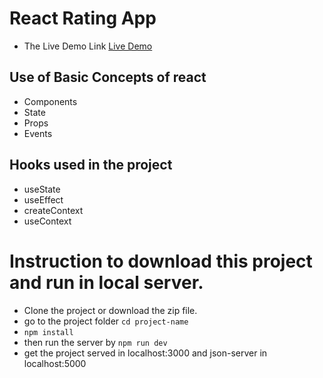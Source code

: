 # React Rating App
- The Live Demo Link [Live Demo](https://loving-brahmagupta-aec1c5.netlify.app/)

## Use of Basic Concepts of react
- Components
- State
- Props
- Events

## Hooks used in the project
- useState 
- useEffect
- createContext
- useContext

# Instruction to download this project and run in local server.
- Clone the project or download the zip file.
- go to the project folder `cd project-name`
- `npm install`
- then run the server by `npm run dev`
- get the project served in localhost:3000 and json-server in localhost:5000
